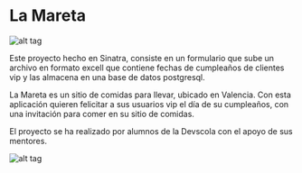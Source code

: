# La Mareta
![alt tag](https://travis-ci.org/devscola/laMareta.svg?branch=master)

Este proyecto hecho en Sinatra, consiste en un formulario que sube un archivo en formato excell que contiene fechas de cumpleaños de clientes vip y las almacena en una base de datos postgresql.

La Mareta es un sitio de comidas para llevar, ubicado en Valencia. Con esta aplicación quieren felicitar a sus usuarios vip el día de su cumpleaños, con una invitación para comer en su sitio de comidas. 

El proyecto se ha realizado por alumnos de la Devscola con el apoyo de sus mentores.

![alt tag](https://avatars1.githubusercontent.com/u/6756717?v=3&s=200)
